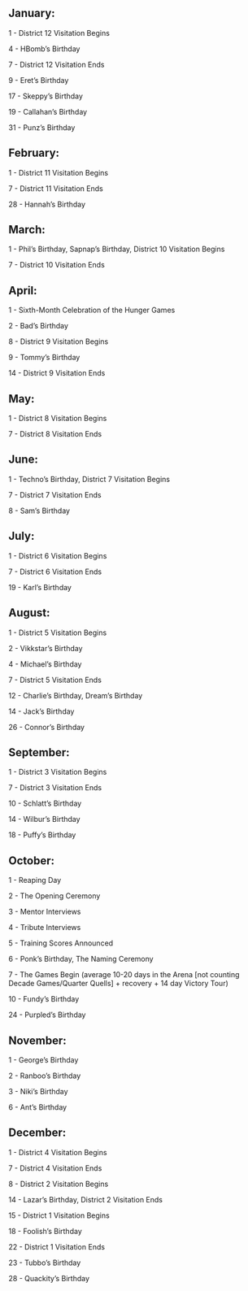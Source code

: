 ## January: 
1 - District 12 Visitation Begins

4 - HBomb’s Birthday

7 - District 12 Visitation Ends

9 - Eret’s Birthday

17 - Skeppy’s Birthday

19 - Callahan’s Birthday

31 - Punz’s Birthday

## February:
1 - District 11 Visitation Begins

7 - District 11 Visitation Ends 

28 - Hannah’s Birthday

## March:
1 - Phil’s Birthday, Sapnap’s Birthday, District 10 Visitation Begins 

7 - District 10 Visitation Ends

## April: 
1 - Sixth-Month Celebration of the Hunger Games

2 - Bad’s Birthday

8 - District 9 Visitation Begins 

9 - Tommy’s Birthday

14 - District 9 Visitation Ends 

## May: 
1 - District 8 Visitation Begins 

7 - District 8 Visitation Ends 

## June:
1 - Techno’s Birthday, District 7 Visitation Begins 

7 - District 7 Visitation Ends 

8 - Sam’s Birthday

## July:
1 - District 6 Visitation Begins 

7 - District 6 Visitation Ends

19 - Karl’s Birthday

## August: 
1 - District 5 Visitation Begins 

2 - Vikkstar’s Birthday

4 - Michael’s Birthday

7 - District 5 Visitation Ends 

12 - Charlie’s Birthday, Dream’s Birthday

14 - Jack’s Birthday

26 - Connor’s Birthday

## September:
1 - District 3 Visitation Begins 

7 - District 3 Visitation Ends 

10 - Schlatt’s Birthday

14 - Wilbur’s Birthday

18 - Puffy’s Birthday

## October:
1 - Reaping Day

2 - The Opening Ceremony

3 - Mentor Interviews

4 - Tribute Interviews

5 - Training Scores Announced 

6 - Ponk’s Birthday, The Naming Ceremony

7 - The Games Begin (average 10-20 days in the Arena \[not counting Decade Games/Quarter Quells] + recovery + 14 day Victory Tour)

10 - Fundy’s Birthday

24 - Purpled’s Birthday

## November:
1 - George’s Birthday

2 - Ranboo’s Birthday

3 - Niki’s Birthday

6 - Ant’s Birthday

## December:
1 - District 4 Visitation Begins 

7 - District 4 Visitation Ends 

8 - District 2 Visitation Begins 

14 - Lazar’s Birthday, District 2 Visitation Ends 

15 - District 1 Visitation Begins

18 - Foolish’s Birthday

22 - District 1 Visitation Ends 

23 - Tubbo’s Birthday

28 - Quackity’s Birthday